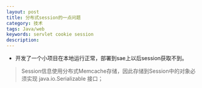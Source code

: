 ```yaml
---
layout: post
title: 分布式session的一点问题
category: 技术
tags: Java/web
keywords: servlet cookie session
description:
---
```



* 开发了一个小项目在本地运行正常，部署到sae上以后session获取不到。

>Session信息使用分布式Memcache存储，因此存储到Session中的对象必须实现 java.io.Serializable 接口；
